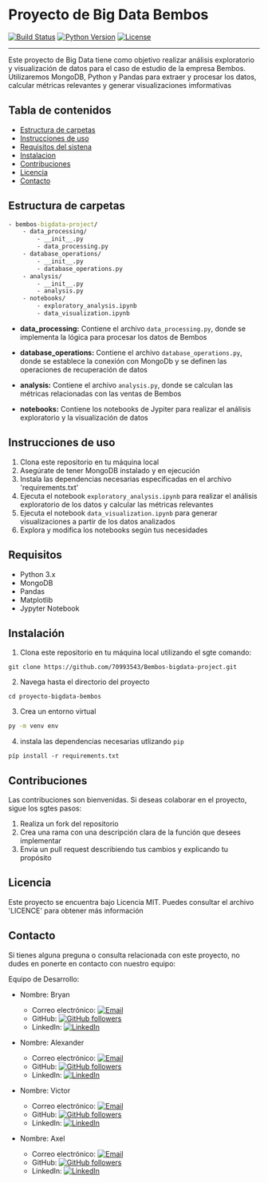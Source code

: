 # Proyecto de Big Data Bembos

[![Build Status](https://img.shields.io/travis/tu-usuario/proyecto-bigdata-bembos.svg)](https://travis-ci.org/tu-usuario/proyecto-bigdata-bembos)
[![Python Version](https://img.shields.io/badge/python-3.11%20%7C%203.8%20%7C%203.9-blue.svg)](https://www.python.org/)
[![License](https://img.shields.io/badge/license-MIT-green.svg)](https://github.com/tu-usuario/proyecto-bigdata-bembos/blob/main/LICENSE)

---

Este proyecto de Big Data tiene como objetivo realizar análisis exploratorio y visualización de datos para el caso de estudio de la empresa Bembos. Utilizaremos MongoDB, Python y Pandas para extraer y procesar los datos, calcular métricas relevantes y generar visualizaciones imformativas

## Tabla de contenidos
- [Estructura de carpetas](#estructura-de-carpetas)
- [Instrucciones de uso](#instrucciones-de-uso)
- [Requisitos del sistena](#requisitos)
- [Instalacion](#instalación)
- [Contribuciones](#contribuciones)
- [Licencia](#licencia)
- [Contacto](#contacto)

## Estructura de carpetas

```cmd
- bembos-bigdata-project/
    - data_processing/
        - __init__.py
        - data_processing.py
    - database_operations/
        - __init__.py
        - database_operations.py
    - analysis/
        - __init__.py
        - analysis.py
    - notebooks/
        - exploratory_analysis.ipynb
        - data_visualization.ipynb

```
- **data_processing:** Contiene el archivo `data_processing.py`, donde se implementa la lógica para procesar los datos de Bembos

- **database_operations:** Contiene el archivo `database_operations.py`, donde se establece la conexión con MongoDb y se definen las operaciones de recuperación de datos

- **analysis:** Contiene el archivo `analysis.py`, donde se calculan las métricas relacionadas con las ventas de Bembos

- **notebooks:** Contiene los notebooks de Jypiter para realizar el análisis exploratorio y la visualización de datos

## Instrucciones de uso

1. Clona este repositorio en tu máquina local
2. Asegúrate de tener MongoDB instalado y en ejecución
3. Instala las dependencias necesarias especificadas en el archivo 'requirements.txt'
4. Ejecuta el notebook `exploratory_analysis.ipynb` para realizar el análisis exploratorio de los datos y calcular las métricas relevantes
5. Ejecuta el notebook `data_visualization.ipynb` para generar visualizaciones a partir de los datos analizados
6. Explora y modifica los notebooks según tus necesidades

## Requisitos

- Python 3.x
- MongoDB
- Pandas
- Matplotlib
- Jypyter Notebook

## Instalación

1. Clona este repositorio en tu máquina local utilizando el sgte comando:
```
git clone https://github.com/70993543/Bembos-bigdata-project.git
```

2. Navega hasta el directorio del proyecto

```
cd proyecto-bigdata-bembos
```

3. Crea un entorno virtual

```cmd
py -m venv env
```

4. instala las dependencias necesarias utlizando `pip`

```
píp install -r requirements.txt
```

## Contribuciones

Las contribuciones son bienvenidas. Si deseas colaborar en el proyecto, sigue los sgtes pasos:
1. Realiza un fork del repositorio
2. Crea una rama con una descripción clara de la función que desees implementar
3. Envia un pull request describiendo tus cambios y explicando tu propósito

## Licencia

Este proyecto se encuentra bajo Licencia MIT. Puedes consultar el archivo 'LICENCE' para obtener más información

## Contacto

Si tienes alguna preguna o consulta relacionada con este proyecto, no dudes en ponerte en contacto con nuestro equipo:

Equipo de Desarrollo:

- Nombre: Bryan
  - Correo electrónico: [![Email](https://img.shields.io/badge/Email-tu--correo%40ejemplo.com-blue)](mailto:tu-correo@ejemplo.com)
  - GitHub: [![GitHub followers](https://img.shields.io/github/followers/tu-usuario?style=social)](https://github.com/tu-usuario)
  - LinkedIn: [![LinkedIn](https://img.shields.io/badge/LinkedIn-Perfil-blue)](https://www.linkedin.com/in/tu-usuario)

- Nombre: Alexander
  - Correo electrónico: [![Email](https://img.shields.io/badge/Email-correo%40ejemplo.com-blue)](mailto:correo@ejemplo.com)
  - GitHub: [![GitHub followers](https://img.shields.io/github/followers/miembro2?style=social)](https://github.com/miembro2)
  - LinkedIn: [![LinkedIn](https://img.shields.io/badge/LinkedIn-Perfil-blue)](https://www.linkedin.com/in/miembro2)

- Nombre: Victor
  - Correo electrónico: [![Email](https://img.shields.io/badge/Email-correo%40ejemplo.com-blue)](mailto:correo@ejemplo.com)
  - GitHub: [![GitHub followers](https://img.shields.io/github/followers/miembro3?style=social)](https://github.com/miembro3)
  - LinkedIn: [![LinkedIn](https://img.shields.io/badge/LinkedIn-Perfil-blue)](https://www.linkedin.com/in/miembro3)

- Nombre: Axel
  - Correo electrónico: [![Email](https://img.shields.io/badge/Email-correo%40ejemplo.com-blue)](mailto:correo@ejemplo.com)
  - GitHub: [![GitHub followers](https://img.shields.io/github/followers/miembro3?style=social)](https://github.com/miembro3)
  - LinkedIn: [![LinkedIn](https://img.shields.io/badge/LinkedIn-Perfil-blue)](https://www.linkedin.com/in/miembro3)